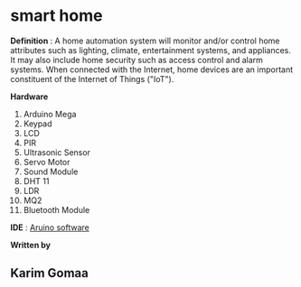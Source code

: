 # smart home 

**Definition**
: A home automation system will monitor and/or control home attributes such as lighting, climate, entertainment systems, and appliances. It may also include home security such as access control and alarm systems. When connected with the Internet, home devices are an important constituent of the Internet of Things ("IoT").

**Hardware**
1. Arduino Mega
2. Keypad
3. LCD 
3. PIR 
4. Ultrasonic Sensor 
5. Servo Motor
6. Sound Module
7. DHT 11 
8. LDR 
9. MQ2  
8. Bluetooth Module  

**IDE**
:  [Aruino software](https://www.arduino.cc/en/software)

**Written by**
## Karim Gomaa
